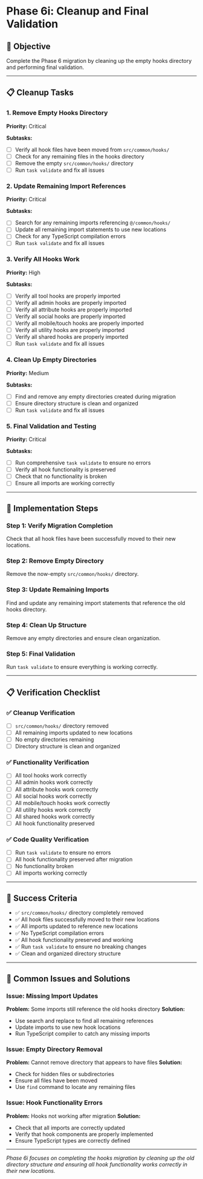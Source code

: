 # Phase 6i: Cleanup and Final Validation

## 🎯 Objective
Complete the Phase 6 migration by cleaning up the empty hooks directory and performing final validation.

---

## 📋 Cleanup Tasks

### 1. Remove Empty Hooks Directory
**Priority:** Critical

**Subtasks:**
- [ ] Verify all hook files have been moved from `src/common/hooks/`
- [ ] Check for any remaining files in the hooks directory
- [ ] Remove the empty `src/common/hooks/` directory
- [ ] Run `task validate` and fix all issues

### 2. Update Remaining Import References
**Priority:** Critical

**Subtasks:**
- [ ] Search for any remaining imports referencing `@/common/hooks/`
- [ ] Update all remaining import statements to use new locations
- [ ] Check for any TypeScript compilation errors
- [ ] Run `task validate` and fix all issues

### 3. Verify All Hooks Work
**Priority:** High

**Subtasks:**
- [ ] Verify all tool hooks are properly imported
- [ ] Verify all admin hooks are properly imported
- [ ] Verify all attribute hooks are properly imported
- [ ] Verify all social hooks are properly imported
- [ ] Verify all mobile/touch hooks are properly imported
- [ ] Verify all utility hooks are properly imported
- [ ] Verify all shared hooks are properly imported
- [ ] Run `task validate` and fix all issues

### 4. Clean Up Empty Directories
**Priority:** Medium

**Subtasks:**
- [ ] Find and remove any empty directories created during migration
- [ ] Ensure directory structure is clean and organized
- [ ] Run `task validate` and fix all issues

### 5. Final Validation and Testing
**Priority:** Critical

**Subtasks:**
- [ ] Run comprehensive `task validate` to ensure no errors
- [ ] Verify all hook functionality is preserved
- [ ] Check that no functionality is broken
- [ ] Ensure all imports are working correctly

---

## 🚀 Implementation Steps

### Step 1: Verify Migration Completion
Check that all hook files have been successfully moved to their new locations.

### Step 2: Remove Empty Directory
Remove the now-empty `src/common/hooks/` directory.

### Step 3: Update Remaining Imports
Find and update any remaining import statements that reference the old hooks directory.

### Step 4: Clean Up Structure
Remove any empty directories and ensure clean organization.

### Step 5: Final Validation
Run `task validate` to ensure everything is working correctly.

---

## 📋 Verification Checklist

### ✅ Cleanup Verification
- [ ] `src/common/hooks/` directory removed
- [ ] All remaining imports updated to new locations
- [ ] No empty directories remaining
- [ ] Directory structure is clean and organized

### ✅ Functionality Verification
- [ ] All tool hooks work correctly
- [ ] All admin hooks work correctly
- [ ] All attribute hooks work correctly
- [ ] All social hooks work correctly
- [ ] All mobile/touch hooks work correctly
- [ ] All utility hooks work correctly
- [ ] All shared hooks work correctly
- [ ] All hook functionality preserved

### ✅ Code Quality Verification
- [ ] Run `task validate` to ensure no errors
- [ ] All hook functionality preserved after migration
- [ ] No functionality broken
- [ ] All imports working correctly

---

## 🎯 Success Criteria

- ✅ `src/common/hooks/` directory completely removed
- ✅ All hook files successfully moved to their new locations
- ✅ All imports updated to reference new locations
- ✅ No TypeScript compilation errors
- ✅ All hook functionality preserved and working
- ✅ Run `task validate` to ensure no breaking changes
- ✅ Clean and organized directory structure

---

## 🚨 Common Issues and Solutions

### Issue: Missing Import Updates
**Problem:** Some imports still reference the old hooks directory
**Solution:**
- Use search and replace to find all remaining references
- Update imports to use new hook locations
- Run TypeScript compiler to catch any missing imports

### Issue: Empty Directory Removal
**Problem:** Cannot remove directory that appears to have files
**Solution:**
- Check for hidden files or subdirectories
- Ensure all files have been moved
- Use `find` command to locate any remaining files

### Issue: Hook Functionality Errors
**Problem:** Hooks not working after migration
**Solution:**
- Check that all imports are correctly updated
- Verify that hook components are properly implemented
- Ensure TypeScript types are correctly defined

---

*Phase 6i focuses on completing the hooks migration by cleaning up the old directory structure and ensuring all hook functionality works correctly in their new locations.*
